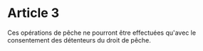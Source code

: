 # Article 3

Ces opérations de pêche ne pourront être effectuées qu'avec le consentement des détenteurs du droit de pêche.
